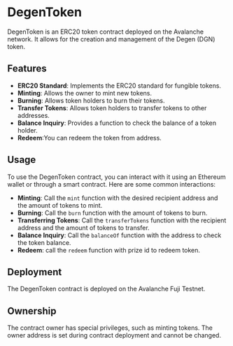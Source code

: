 # DegenToken

DegenToken is an ERC20 token contract deployed on the Avalanche network. It allows for the creation and management of the Degen (DGN) token.

## Features

- **ERC20 Standard**: Implements the ERC20 standard for fungible tokens.
- **Minting**: Allows the owner to mint new tokens.
- **Burning**: Allows token holders to burn their tokens.
- **Transfer Tokens**: Allows token holders to transfer tokens to other addresses.
- **Balance Inquiry**: Provides a function to check the balance of a token holder.
- **Redeem**:You can redeem the token from address.

## Usage

To use the DegenToken contract, you can interact with it using an Ethereum wallet or through a smart contract. Here are some common interactions:

- **Minting**: Call the `mint` function with the desired recipient address and the amount of tokens to mint.
- **Burning**: Call the `burn` function with the amount of tokens to burn.
- **Transferring Tokens**: Call the `transferTokens` function with the recipient address and the amount of tokens to transfer.
- **Balance Inquiry**: Call the `balanceOf` function with the address to check the token balance.
- **Redeem**: call the `redeem` function with prize id to redeem token.

## Deployment

The DegenToken contract is deployed on the Avalanche Fuji Testnet.
## Ownership

The contract owner has special privileges, such as minting tokens. The owner address is set during contract deployment and cannot be changed.
